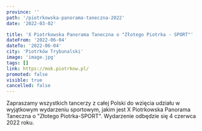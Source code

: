 ```yaml
---
province: ''
path: '/piotrkowska-panorama-taneczna-2022'
date: '2022-03-02'

title: 'X Piotrkowska Panorama Taneczna o "Złotego Piotrka - SPORT"'
dateFrom: '2022-06-04'
dateTo: '2022-06-04'
city: 'Piotrków Trybunalski'
image: 'image.jpg'
tags: []
link: https://mok.piotrkow.pl/
promoted: false
visible: true
cancelled: false
---
```

Zapraszamy wszystkich tancerzy z całej Polski do wzięcia udziału w wyjątkowym wydarzeniu sportowym, jakim jest X Piotrkowska Panorama Taneczna o "Złotego Piotrka-SPORT". Wydarzenie odbędzie się 4 czerwca 2022 roku. 
